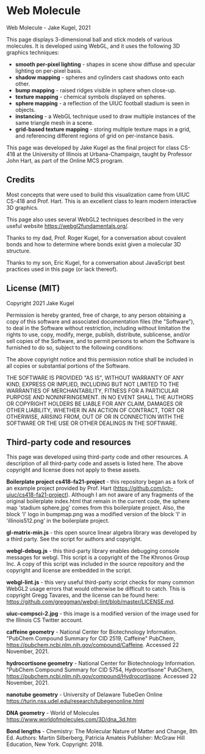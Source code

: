 # Web Molecule

Web Molecule - Jake Kugel, 2021

This page displays 3-dimensional ball and stick models of various molecules.  It
is developed using WebGL, and it uses the following 3D graphics techniques:

* **smooth per-pixel lighting** - shapes in scene show diffuse and specular
   lighting on per-pixel basis.
* **shadow mapping** - spheres and cylinders cast shadows onto each other.
* **bump mapping** - raised ridges visible in sphere when close-up.
* **texture mapping** - chemical symbols displayed on spheres.
* **sphere mapping** - a reflection of the UIUC football stadium is seen in objects.
* **instancing** - a WebGL technique used to draw multiple instances of the same
    triangle mesh in a scene.
* **grid-based texture mapping** - storing multiple texture maps in a grid, and
    referencing different regions of grid on per-instance basis.

This page was developed by Jake Kugel as the final project for class CS-418 at
the University of Illinois at Urbana-Champaign, taught by Professor John Hart,
as part of the Online MCS program.

## Credits
Most concepts that were used to build this visualization came from UIUC CS-418
and Prof. Hart.  This is an excellent class to learn modern interactive
3D graphics.

This page also uses several WebGL2 techniques described in the very useful
website https://webgl2fundamentals.org/.

Thanks to my dad, Prof. Roger Kugel, for a conversation about covalent bonds and
how to determine where bonds exist given a molecular 3D structure.

Thanks to my son, Eric Kugel, for a conversation about JavaScript best practices
used in this page (or lack thereof).

## License (MIT)
Copyright 2021 Jake Kugel

Permission is hereby granted, free of charge, to any person obtaining a copy of
this software and associated documentation files (the "Software"), to deal in
the Software without restriction, including without limitation the rights to
use, copy, modify, merge, publish, distribute, sublicense, and/or sell copies
of the Software, and to permit persons to whom the Software is furnished to do
so, subject to the following conditions:

The above copyright notice and this permission notice shall be included in all
copies or substantial portions of the Software.

THE SOFTWARE IS PROVIDED "AS IS", WITHOUT WARRANTY OF ANY KIND, EXPRESS OR
IMPLIED, INCLUDING BUT NOT LIMITED TO THE WARRANTIES OF MERCHANTABILITY, FITNESS
FOR A PARTICULAR PURPOSE AND NONINFRINGEMENT. IN NO EVENT SHALL THE AUTHORS OR
COPYRIGHT HOLDERS BE LIABLE FOR ANY CLAIM, DAMAGES OR OTHER LIABILITY, WHETHER
IN AN ACTION OF CONTRACT, TORT OR OTHERWISE, ARISING FROM, OUT OF OR IN
CONNECTION WITH THE SOFTWARE OR THE USE OR OTHER DEALINGS IN THE SOFTWARE.

## Third-party code and resources
This page was developed using third-party code and other resources.  A
description of all third-party code and assets is listed here.  The above
copyright and license does not apply to these assets.

**Boilerplate project cs418-fa21-project** - this repository began as a fork of
    an example project provided by Prof. Hart (https://github.com/jch-uiuc/cs418-fa21-project).
    Although I am not aware of any fragments of the original boilerplate
    index.html that remain in the current code, the sphere map
    'stadium sphere.jpg' comes from this boilerplate project.  Also, the block
    'I' logo in bumpmap.png was a modified version of the block 'I' in
    'illinois512.png' in the boilerplate project.

**gl-matrix-min.js** - this open source linear algebra library was developed
    by a third party.  See the script for authors and copyright.

**webgl-debug.js** - this third-party library enables debugging console messages
    for webgl.  This script is a copyright of the The Khronos Group Inc.  A copy
    of this script was included in the source repository and the copyright and
    license are embedded in the script.

**webgl-lint.js** - this very useful third-party script checks for many common
    WebGL2 usage errors that would otherwise be difficult to catch.  This is
    copyright Gregg Tavares, and the license can be found here:
    https://github.com/greggman/webgl-lint/blob/master/LICENSE.md.

**uiuc-compsci-2.jpg** - this image is a modified version of the image used for
    the Illinois CS Twitter account.

**caffeine geometry** - National Center for Biotechnology Information.
    "PubChem Compound Summary for CID 2519, Caffeine" PubChem,
    https://pubchem.ncbi.nlm.nih.gov/compound/Caffeine.
    Accessed 22 November, 2021.

**hydrocortisone geometry** - National Center for Biotechnology Information.
    "PubChem Compound Summary for CID 5754, Hydrocortisone" PubChem,
    https://pubchem.ncbi.nlm.nih.gov/compound/Hydrocortisone.
    Accessed 22 November, 2021.

**nanotube geometry** - University of Delaware TubeGen Online
      https://turin.nss.udel.edu/research/tubegenonline.html

**DNA geometry** - World of Molecules
      https://www.worldofmolecules.com/3D/dna_3d.htm

**Bond lengths** - Chemistry: The Molecular Nature of Matter and Change, 8th Ed.
      Authors: Martin Silberberg, Patricia Amateis
      Publisher: McGraw Hill Education, New York.
      Copyright: 2018.
